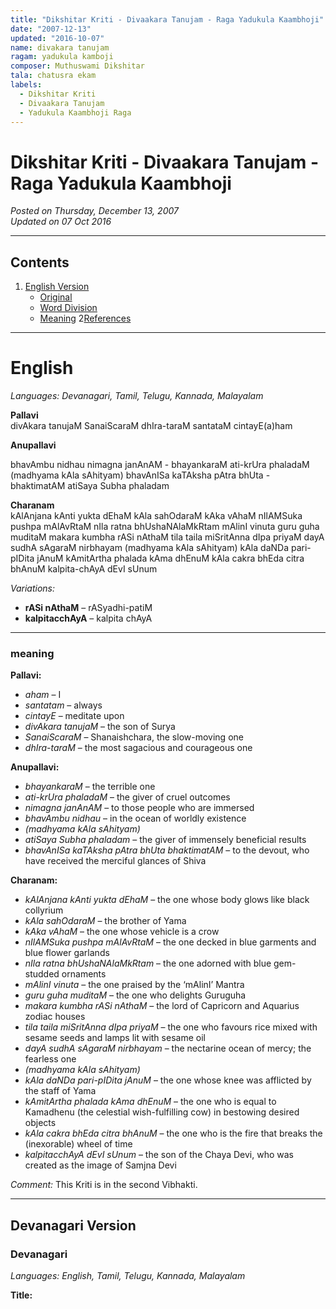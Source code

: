 ```yaml
---
title: "Dikshitar Kriti - Divaakara Tanujam - Raga Yadukula Kaambhoji"
date: "2007-12-13"
updated: "2016-10-07"
name: divakara tanujam
ragam: yadukula kamboji
composer: Muthuswami Dikshitar
tala: chatusra ekam
labels:
  - Dikshitar Kriti
  - Divaakara Tanujam
  - Yadukula Kaambhoji Raga
---
```


# Dikshitar Kriti - Divaakara Tanujam - Raga Yadukula Kaambhoji

*Posted on Thursday, December 13, 2007*  
*Updated on 07 Oct 2016*

---

## Contents

1. [English Version](#english-version)
    - [Original](#english)
    - [Word Division](#english---word-division)
    - [Meaning](#meaning)
2[References](#references)

---

# English
*Languages: Devanagari, Tamil, Telugu, Kannada, Malayalam*

**Pallavi**  
divAkara tanujaM SanaiScaraM
dhIra-taraM santataM cintayE(a)ham

**Anupallavi**

bhavAmbu nidhau nimagna janAnAM -
bhayankaraM ati-krUra phaladaM
(madhyama kAla sAhityam)
bhavAnISa kaTAksha pAtra bhUta -
bhaktimatAM atiSaya Subha phaladam

**Charanam**  
kAlAnjana kAnti yukta dEhaM
kAla sahOdaraM kAka vAhaM
nIlAMSuka pushpa mAlAvRtaM
nIla ratna bhUshaNAlaMkRtam
mAlinI vinuta guru guha muditaM
makara kumbha rASi nAthaM
tila taila miSritAnna dIpa priyaM
dayA sudhA sAgaraM nirbhayam
(madhyama kAla sAhityam)
kAla daNDa pari-pIDita jAnuM
kAmitArtha phalada kAma dhEnuM
kAla cakra bhEda citra bhAnuM
kalpita-chAyA dEvI sUnum

*Variations:*
- **rASi nAthaM** – rASyadhi-patiM
- **kalpitacchAyA** – kalpita chAyA



---

### meaning

**Pallavi:**
- *aham* – I
- *santatam* – always
- *cintayE* – meditate upon
- *divAkara tanujaM* – the son of Surya
- *SanaiScaraM* – Shanaishchara, the slow-moving one
- *dhIra-taraM* – the most sagacious and courageous one

**Anupallavi:**
- *bhayankaraM* – the terrible one
- *ati-krUra phaladaM* – the giver of cruel outcomes
- *nimagna janAnAM* – to those people who are immersed
- *bhavAmbu nidhau* – in the ocean of worldly existence
- *(madhyama kAla sAhityam)*
- *atiSaya Subha phaladam* – the giver of immensely beneficial results
- *bhavAnISa kaTAksha pAtra bhUta bhaktimatAM* – to the devout, who have received the merciful glances of Shiva

**Charanam:**
- *kAlAnjana kAnti yukta dEhaM* – the one whose body glows like black collyrium
- *kAla sahOdaraM* – the brother of Yama
- *kAka vAhaM* – the one whose vehicle is a crow
- *nIlAMSuka pushpa mAlAvRtaM* – the one decked in blue garments and blue flower garlands
- *nIla ratna bhUshaNAlaMkRtam* – the one adorned with blue gem-studded ornaments
- *mAlinI vinuta* – the one praised by the ‘mAlinI’ Mantra
- *guru guha muditaM* – the one who delights Guruguha
- *makara kumbha rASi nAthaM* – the lord of Capricorn and Aquarius zodiac houses
- *tila taila miSritAnna dIpa priyaM* – the one who favours rice mixed with sesame seeds and lamps lit with sesame oil
- *dayA sudhA sAgaraM nirbhayam* – the nectarine ocean of mercy; the fearless one
- *(madhyama kAla sAhityam)*
- *kAla daNDa pari-pIDita jAnuM* – the one whose knee was afflicted by the staff of Yama
- *kAmitArtha phalada kAma dhEnuM* – the one who is equal to Kamadhenu (the celestial wish-fulfilling cow) in bestowing desired objects
- *kAla cakra bhEda citra bhAnuM* – the one who is the fire that breaks the (inexorable) wheel of time
- *kalpitacchAyA dEvI sUnum* – the son of the Chaya Devi, who was created as the image of Samjna Devi

*Comment:* This Kriti is in the second Vibhakti.

---

## Devanagari Version

### Devanagari
*Languages: English, Tamil, Telugu, Kannada, Malayalam*

**Title:**  
